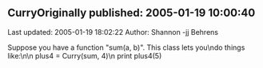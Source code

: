 ## CurryOriginally published: 2005-01-19 10:00:40 
Last updated: 2005-01-19 18:02:22 
Author: Shannon -jj Behrens 
 
Suppose you have a function "sum(a, b)".  This class lets you\ndo things like:\n\n    plus4 = Curry(sum, 4)\n    print plus4(5)